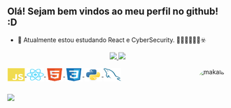 ## Olá! Sejam bem vindos ao meu perfil no github! :D
- 🌱 Atualmente estou estudando React e CyberSecurity. 👩🏻‍💻🕵🏻‍♂️☣️

<div align="center">
  <a href="https://github.com/makalau">
  <img height="180em" src="https://github-readme-stats.vercel.app/api?username=makalau&show_icons=true&theme=dracula&include_all_commits=true&count_private=true"/>
  <img height="180em" src="https://github-readme-stats.vercel.app/api/top-langs/?username=makalau&layout=compact&langs_count=7&theme=dracula"/>
</div>
<div style="display: inline_block"><br>
  <img align="center" alt="Makalau-JS" height="30" width="40" src="https://raw.githubusercontent.com/devicons/devicon/master/icons/javascript/javascript-plain.svg">
  <img align="center" alt="Makalau-React" height="30" width="40" src="https://raw.githubusercontent.com/devicons/devicon/master/icons/react/react-original.svg">
  <img align="center" alt="Makalau-HTML" height="30" width="40" src="https://raw.githubusercontent.com/devicons/devicon/master/icons/html5/html5-original.svg">
  <img align="center" alt="Makalau-CSS" height="30" width="40" src="https://raw.githubusercontent.com/devicons/devicon/master/icons/css3/css3-original.svg">
  <img align="center" alt="Makalau-Python" height="30" width="40" src="https://raw.githubusercontent.com/devicons/devicon/master/icons/python/python-original.svg">
  <img align="center" alt="Makalau-MySQL" height="30" width="40" src="https://raw.githubusercontent.com/devicons/devicon/master/icons/mysql/mysql-original.svg">
  <img align="right" alt="makalau" height="150" style="border-radius:50px;" src="https://media.discordapp.net/attachments/639956127056134178/890373478988013628/Publicacoes_Instagram_1_1.png?width=676&height=676">
</div>
  
  ##
 
<div> 
  <a href="https://www.linkedin.com/in/marcelo-victor-9a885315b" target="_blank"><img src="https://img.shields.io/badge/-LinkedIn-%230077B5?style=for-the-badge&logo=linkedin&logoColor=white" target="_blank"></a>  
</div>


